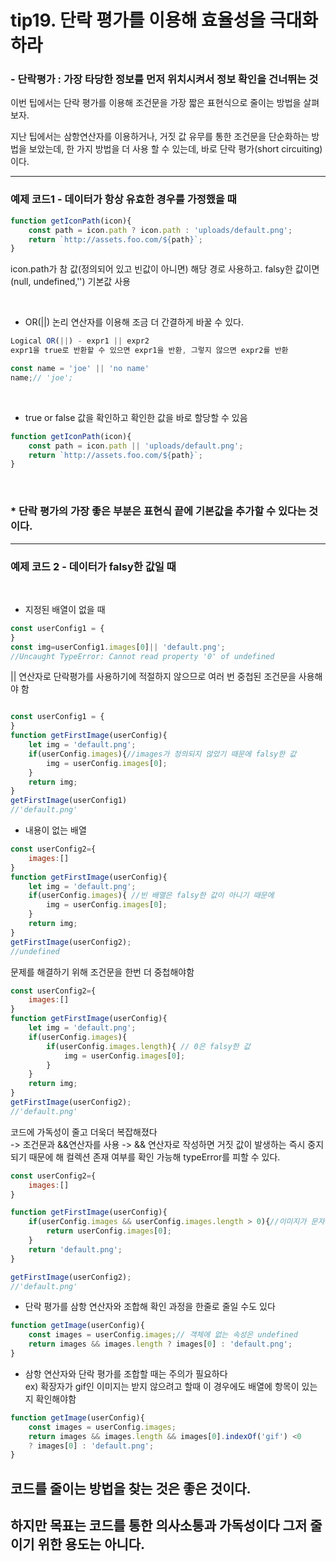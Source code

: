 tip19. **단락 평가**를 이용해 효율성을 극대화하라
======

### - **단락평가** : 가장 타당한 정보를 먼저 위치시켜서 정보 확인을 건너뛰는 것
이번 팁에서는 단락 평가를 이용해 조건문을 가장 짧은 표현식으로 줄이는 방법을 살펴보자.

지난 팁에서는 삼항연산자를 이용하거나, 거짓 값 유무를 통한 조건문을 단순화하는 방법을 보았는데, 한 가지 방법을 더 사용 할 수 있는데, 바로 단락 평가(short circuiting)이다.
<br>


------------------------

### 예제 코드1 - 데이터가 항상 유효한 경우를 가정했을 때
```javascript
function getIconPath(icon){
    const path = icon.path ? icon.path : 'uploads/default.png';
    return `http://assets.foo.com/${path}`;
}
```
icon.path가 참 값(정의되어 있고 빈값이 아니면) 해당 경로 사용하고. falsy한 값이면(null, undefined,'') 기본값 사용

<br>

- OR(||) 논리 연산자를 이용해 조금 더 간결하게 바꿀 수 있다.
```javascript
Logical OR(||) - expr1 || expr2
expr1을 true로 반환할 수 있으면 expr1을 반환, 그렇지 않으면 expr2를 반환

const name = 'joe' || 'no name'
name;// 'joe';
```
<br>

- true or false 값을 확인하고 확인한 값을 바로 할당할 수 있음
```javascript
function getIconPath(icon){
    const path = icon.path || 'uploads/default.png';
    return `http://assets.foo.com/${path}`;
}
```
<br>

### * 단락 평가의 가장 좋은 부분은 표현식 끝에 기본값을 추가할 수 있다는 것이다.
--------------------------------

### 예제 코드 2 - 데이터가 falsy한 값일 때
<br>

- 지정된 배열이 없을 때
```javascript
const userConfig1 = {
}
const img=userConfig1.images[0]|| 'default.png';
//Uncaught TypeError: Cannot read property '0' of undefined
```
|| 연산자로 단락평가를 사용하기에 적절하지 않으므로 여러 번 중첩된 조건문을 사용해야 함
```javascript

const userConfig1 = {
}
function getFirstImage(userConfig){
    let img = 'default.png';
    if(userConfig.images){//images가 정의되지 않았기 때문에 falsy한 값
        img = userConfig.images[0];
    }   
    return img;
}
getFirstImage(userConfig1)
//'default.png'
```

- 내용이 없는 배열

```javascript
const userConfig2={
    images:[]
}
function getFirstImage(userConfig){
    let img = 'default.png';
    if(userConfig.images){ //빈 배열은 falsy한 값이 아니기 때문에
        img = userConfig.images[0];
    }   
    return img;
}
getFirstImage(userConfig2);
//undefined
```
문제를 해결하기 위해 조건문을 한번 더 중첩해야함

```javascript
const userConfig2={
    images:[]
}
function getFirstImage(userConfig){
    let img = 'default.png';
    if(userConfig.images){ 
        if(userConfig.images.length){ // 0은 falsy한 값
            img = userConfig.images[0];
        }
    }   
    return img;
}
getFirstImage(userConfig2);
//'default.png'
```


코드에 가독성이 줄고 더욱더 복잡해졌다<br>
-> 조건문과 &&연산자를 사용 -> && 연산자로 작성하면 거짓 값이 발생하는 즉시 중지되기 때문에 해 컬렉션 존재 여부를 확인 가능해 typeError를 피할 수 있다.

```javascript
const userConfig2={
    images:[]
}

function getFirstImage(userConfig){
    if(userConfig.images && userConfig.images.length > 0){//이미지가 문자열로 설정되면 첫 글자를 반환하기 때문에 잘못된 결과값을 반환할 수도 있음
        return userConfig.images[0];
    }
    return 'default.png';
}

getFirstImage(userConfig2);
//'default.png'
```

- 단락 평가를 삼항 연산자와 조합해 확인 과정을 한줄로 줄일 수도 있다

```javascript
function getImage(userConfig){
    const images = userConfig.images;// 객체에 없는 속성은 undefined
    return images && images.length ? images[0] : 'default.png';
}
```

- 삼항 연산자와 단락 평가를 조합할 때는 주의가 필요하다<br>
ex) 확장자가 gif인 이미지는 받지 않으려고 할때 이 경우에도 배열에 항목이 있는지 확인해야함

```javascript
function getImage(userConfig){
    const images = userConfig.images;
    return images && images.length && images[0].indexOf('gif') <0 
    ? images[0] : 'default.png';
}
```



## 코드를 줄이는 방법을 찾는 것은 좋은 것이다. 
## 하지만 목표는 코드를 통한 의사소통과 가독성이다 그저 줄이기 위한 용도는 아니다.